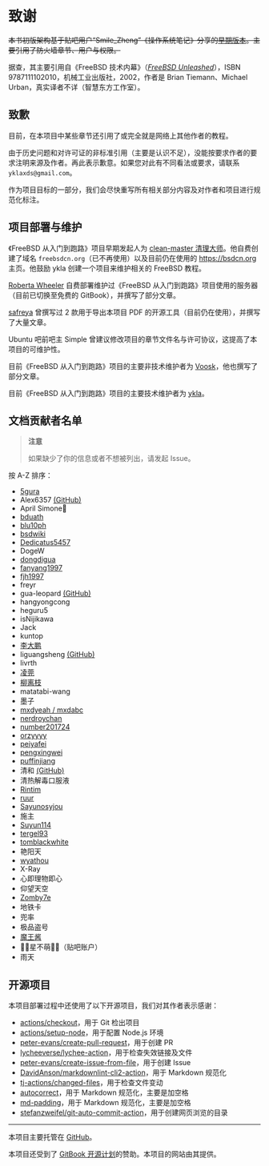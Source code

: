# 致谢

~~本书初版架构基于贴吧用户“Smile_Zheng”《操作系统笔记》分享的[早期版本](https://tieba.baidu.com/p/7424071955)。主要引用了防火墙章节、用户与权限。~~

据查，其主要引用自《FreeBSD 技术内幕》（*[FreeBSD Unleashed](https://www.amazon.com/FreeBSD-Unleashed-2nd-Brian-Tiemann/dp/0672324563)*），ISBN 9787111102010，机械工业出版社，2002，作者是 Brian Tiemann、Michael Urban，真实译者不详（智慧东方工作室）。

## 致歉

目前，在本项目中某些章节还引用了或完全就是网络上其他作者的教程。

由于历史问题和对许可证的非标准引用（主要是认识不足），没能按要求作者的要求注明来源及作者。再此表示歉意。如果您对此有不同看法或要求，请联系 `yklaxds@gmail.com`。

作为项目目标的一部分，我们会尽快重写所有相关部分内容及对作者和项目进行规范化标注。

## 项目部署与维护

《FreeBSD 从入门到跑路》项目早期发起人为 [clean-master 清理大师](https://github.com/clean-master)。他自费创建了域名 `freebsdcn.org`（已不再使用）以及目前仍在使用的 <https://bsdcn.org> 主页。他鼓励 ykla 创建一个项目来维护相关的 FreeBSD 教程。

[Roberta Wheeler](https://github.com/rowheel) 自费部署维护过《FreeBSD 从入门到跑路》项目使用的服务器（目前已切换至免费的 GitBook），并撰写了部分文章。

[safreya](https://github.com/safreya) 曾撰写过 2 款用于导出本项目 PDF 的开源工具（目前仍在使用），并撰写了大量文章。

Ubuntu 吧前吧主 Simple 曾建议修改项目的章节文件名与许可协议，这提高了本项目的可维护性。

目前《FreeBSD 从入门到跑路》项目的主要非技术维护者为 [Voosk](https://github.com/MilkGolium)，他也撰写了部分文章。

目前《FreeBSD 从入门到跑路》项目的主要技术维护者为  [ykla](https://github.com/ykla)。

## 文档贡献者名单

>**注意**
>
>如果缺少了你的信息或者不想被列出，请发起 Issue。

按 A-Z 排序：

- [5gura](https://github.com/5gura)  
- Alex6357 [(GitHub)](https://github.com/Alex6357)  
- April Simone🍥  
- [bduath](https://github.com/bduath)  
- [blu10ph](https://github.com/blu10ph)  
- [bsdwiki](https://github.com/bsdwiki)  
- [Dedicatus5457](https://github.com/Dedicatus5457)  
- DogeW  
- [dongdigua](https://github.com/dongdigua)  
- [fanyang1997](https://github.com/fanyang1997)  
- [fjh1997](https://github.com/fjh1997)  
- freyr  
- gua-leopard [(GitHub)](https://github.com/gua-leopard)  
- hangyongcong  
- heguru5  
- isNijikawa  
- Jack  
- kuntop  
- [李大鹏](https://dapeng.li/)  
- liguangsheng [(GitHub)](https://github.com/liguangsheng)  
- livrth  
- [凌莞](https://clansty.com)  
- [柳离枝](https://github.com/liulitchi)  
- matatabi-wang  
- 墨子  
- [mxdyeah / mxdabc](https://mxdyeah.top/)  
- [nerdroychan](https://github.com/nerdroychan)  
- [number201724](https://github.com/number201724)  
- [orzyyyy](https://github.com/orzyyyy)  
- [peiyafei](https://github.com/peiyafei)  
- [pengxingwei](https://github.com/pengxingwei)  
- [puffinjiang](https://github.com/puffinjiang)  
- 清和 [(GitHub)](https://github.com/qinghecyn)  
- 清热解毒口服液  
- [Rintim](https://github.com/Rintim)  
- [ruur](https://github.com/ruur)  
- [Sayunosyjou](https://github.com/Sayunosyjou)  
- 施主  
- [Suyun114](https://github.com/Suyun114)  
- [tergel93](https://github.com/tergel93)  
- [tomblackwhite](https://github.com/tomblackwhite)  
- 艳阳天  
- [wyathou](https://github.com/wyathou)  
- X-Ray  
- 心即理物即心  
- 仰望天空  
- [Zomby7e](https://github.com/Zomby7e)  
- 地铁卡  
- 兜率  
- 极品盗号  
- [魔王酱](https://github.com/maou-sama-desu)  
- 🎀🌸星不萌🌸🎀（贴吧账户）  
- 雨天
  
## 开源项目

本项目部署过程中还使用了以下开源项目，我们对其作者表示感谢：

- [actions/checkout](https://github.com/actions/checkout)，用于 Git 检出项目
- [actions/setup-node](https://github.com/actions/setup-node)，用于配置 Node.js 环境
- [peter-evans/create-pull-request](https://github.com/peter-evans/create-pull-request)，用于创建 PR
- [lycheeverse/lychee-action](https://github.com/lycheeverse/lychee-action)，用于检查失效链接及文件
- [peter-evans/create-issue-from-file](https://github.com/peter-evans/create-issue-from-file)，用于创建 Issue
- [DavidAnson/markdownlint-cli2-action](https://github.com/DavidAnson/markdownlint-cli2-action)，用于 Markdown 规范化
- [tj-actions/changed-files](https://github.com/tj-actions/changed-files)，用于检查文件变动
- [autocorrect](https://github.com/huacnlee/autocorrect)，用于 Markdown 规范化，主要是加空格
- [md-padding](https://github.com/harttle/md-padding)，用于 Markdown 规范化，主要是加空格
- [stefanzweifel/git-auto-commit-action](https://github.com/stefanzweifel/git-auto-commit-action)，用于创建网页浏览的目录
---

本项目主要托管在 [GitHub](https://GitHub.com)。

本项目还受到了 [GitBook 开源计划](https://www.gitbook.com/solutions/open-source)的赞助。本项目的网站由其提供。


